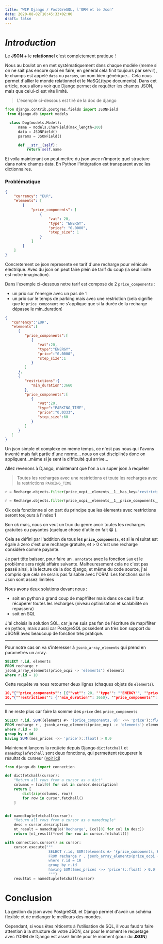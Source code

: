 ```yaml
---
title: "WIP Django / PostGreSQL, l'ORM et le Json"
date: 2020-08-02T10:45:33+02:00
draft: false
---
```


# _Introduction_
Le **JSON** + le **relationnel** c'est completement pratique !

Nous au boulot on en met
systématiquement dans chaque modèle (meme si on ne sait pas encore quoi en faire,
en général cela finit toujours par servir), le champs est appelé `data` ou `params`, un nom bien générique...
Cela nous permet d'allier le monde relationnel et le _NoSQL_(type documents).
Dans cet article, nous allons voir que Django permet de requêter les champs JSON, mais que celui-ci est vite limité.

>L'exemple ci-dessous est tiré de la doc de django
```python
from django.contrib.postgres.fields import JSONField
 from django.db import models

  class Dog(models.Model):
      name = models.CharField(max_length=200)
      data = JSONField()
      params = JSONField()

      def __str__(self):
          return self.name
```

Et voila maintenant on peut mettre du json avec n'importe quel structure dans notre champs data. En Python l'intégration est transparent avec les dictionnaires.

### Problématique
```json
{
    "currency": "EUR",
    "elements": [
        {
            "price_components": [
                {
                    "vat": 20,
                    "type": "ENERGY",
                    "price": "0.0000",
                    "step_size": 1
                }
            ]
        }
    ]
}
```

Concretement ce json represente en tarif d'une recharge pour véhicule electrique.
Avec du json on peut faire plein de tarif du coup (la seul limite est notre imagination).

Dans l'exemple ci-dessous notre tarif est composé de 2 `price_components` :
- un prix sur l'energie avec un pas de 1
- un prix sur le temps de parking mais avec une restriction (cela signifie que le `price_component`
ne s'applique que si la durée de la recharge dépasse le min_duration)

```json
{
   "currency":"EUR",
   "elements":[
      {
         "price_components":[
            {
               "vat":20,
               "type":"ENERGY",
               "price":"0.0000",
               "step_size":1
            }
         ]
      },
      {
         "restrictions":{
            "min_duration":3660
         },
         "price_components":[
            {
               "vat":20,
               "type":"PARKING_TIME",
               "price":"0.0333",
               "step_size":60
            }
         ]
      }
   ]
}
```

Un json simple et complexe en meme temps, ce n'est pas nous qui l'avons inventé mais fait partie d'une norme...
nous on est disciplinés donc on appliquent...même si je sent la difficulté qui arrive...

Allez revenons à Django, maintenant que l'on a un super json à requêter

>Toutes les recharges avec une restrictions et toute les recharges avec la restrictions `PARKING_TIME`
```python
r = Recharge.objects.filter(price_ocpi__elements__1__has_key="restrictions")

r = Recharge.objects.filter(price_ocpi__elements__1__price_components__0__type="PARKING_TIME_ZW")
```
Ok cela fonctionne si on part du principe que les élements avec restrictions seront toujours à l'index 1

Bon ok mais, nous on veut un truc du genre avoir toutes les recharges gratuites ou payantes (quelque chose d'utile en fait :grin: ).

Cela se défini par l'addition de tous les **`price_components`**,
et si le résultat est égale à zero c'est une recharge gratuite, et > 0 c'est une recharge considéré comme payante.

Je part tête baisser,
pour faire un `.annotate` avec la fonction `Sum` et le problème sera réglé affaire suivante. Malheuresement cela ne c'est pas passé ainsi,
à la lecture de la doc django, et même du code source, j'ai compris que cela ne serais pas faisable avec l'ORM. Les fonctions sur le Json sont assez limitées

Nous avons deux solutions devant nous :
- soit en python à grand coup de map/filter mais dans ce cas il faut récuperer toutes les recharges (niveau optimisation et scalabilité on repassera)
- soit en SQL

J'ai choisis la solution SQL, car je ne suis pas fan de l'écriture de map/filter en python, mais aussi car
PostgreSQL possèdent un très bon support du JSONB avec beaucoup de fonction très pratique.

---
Pour notre cas on va s'interesser à `jsonb_array_elements` qui prend en parametres un array.

```sql
SELECT r.id, elements
FROM recharge r
jsonb_array_elements(price_ocpi -> 'elements') elements
where r.id = 10
```
Cette requête va nous retourner deux lignes (chaques objets de `elements`).
```json
10,"{""price_components"": [{""vat"": 20, ""type"": ""ENERGY"", ""price"": ""0.0000"", ""step_size"": 1}]}"
10,"{""restrictions"": {""min_duration"": 3660}, ""price_components"": [{""vat"": 20, ""type"": ""PARKING_TIME"", ""price"": ""0.0333"", ""step_size"": 60}]}"
```

---
Il ne reste plus car faire la somme des `price` des `price_components`
```sql
SELECT r.id, SUM((elements #> '{price_components, 0}' ->> 'price')::float)
FROM recharge r , jsonb_array_elements(price_ocpi -> 'elements') elements
where r.id = 10
group by r.id
having SUM((mes_prices ->> 'price')::float) > 0.0
```

Maintenant lançons la reqûete depuis Django 
`dictfetchall` et `namedtuplefetchall` sont deux fonctions, qui permettent récuperer le résultat du curseur ([voir ici](https://docs.djangoproject.com/fr/3.0/topics/db/sql/#executing-custom-sql-directly))
```python
from django.db import connection

def dictfetchall(cursor):
    "Return all rows from a cursor as a dict"
    columns = [col[0] for col in cursor.description]
    return [
        dict(zip(columns, row))
        for row in cursor.fetchall()
    ]


def namedtuplefetchall(cursor):
    "Return all rows from a cursor as a namedtuple"
    desc = cursor.description
    nt_result = namedtuple('Recharge', [col[0] for col in desc])
    return [nt_result(*row) for row in cursor.fetchall()]

with connection.cursor() as cursor:
    cursor.execute("""
                    SELECT r.id, SUM((elements #> '{price_components, 0}' ->> 'price')::float)
                    FROM recharge r , jsonb_array_elements(price_ocpi -> 'elements') elements
                    where r.id = 10
                    group by r.id
                    having SUM((mes_prices ->> 'price')::float) > 0.0
                    """)
    resultat = namedtuplefetchall(cursor)
```




# Conclusion

La gestion du json avec PostgreSQL et Django permet d'avoir un schéma flexible et de mélanger le meilleurs des mondes.

Cependant, si vous êtes réticents à l'utilisation de SQL, il vous faudra faire attention à la structure de votre JSON, car pour le moment
le requetage avec l'ORM de Django est assez limité pour le moment (pour du **JSON**)

```